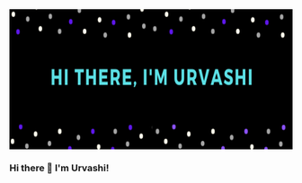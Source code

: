 <img align="center" height="250px" width="100%" src="https://raw.githubusercontent.com/urvashiparashar/urvashiparashar/main/banner.png"/>

### Hi there 👋 I'm Urvashi!

<!--
**urvashiparashar/urvashiparashar** is a ✨ _special_ ✨ repository because its `README.md` (this file) appears on your GitHub profile.

Here are some ideas to get you started:

- 🔭 I’m currently working on ...
- 🌱 I’m currently learning ...
- 👯 I’m looking to collaborate on ...
- 🤔 I’m looking for help with ...
- 💬 Ask me about ...
- 📫 How to reach me: ...
- 😄 Pronouns: ...
- ⚡ Fun fact: ...
-->
